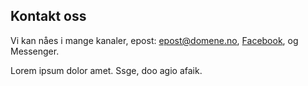 ## Kontakt oss

Vi kan nåes i mange kanaler, epost: epost@domene.no, [Facebook](https://www.facebook.com/|Faceboook), og Messenger.

Lorem ipsum dolor amet. Ssge, doo agio afaik.